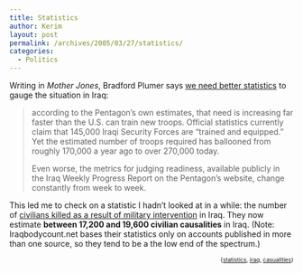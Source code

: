 ```yaml
---
title: Statistics
author: Kerim
layout: post
permalink: /archives/2005/03/27/statistics/
categories:
  - Politics
---
```

Writing in *Mother Jones*, Bradford Plumer says <a href="http://www.motherjones.com/news/dailymojo/2005/03/iraq_training_metrics.html" onclick="_gaq.push(['_trackEvent', 'outbound-article', 'http://www.motherjones.com/news/dailymojo/2005/03/iraq_training_metrics.html', 'we need better statistics']);" >we need better statistics</a> to gauge the situation in Iraq:

> according to the Pentagon&#8217;s own estimates, that need is increasing far faster than the U.S. can train new troops. Official statistics currently claim that 145,000 Iraqi Security Forces are &#8220;trained and equipped.&#8221; Yet the estimated number of troops required has ballooned from roughly 170,000 a year ago to over 270,000 today.
> 
> Even worse, the metrics for judging readiness, available publicly in the Iraq Weekly Progress Report on the Pentagon&#8217;s website, change constantly from week to week.

This led me to check on a statistic I hadn&#8217;t looked at in a while: the number of <a href="http://www.iraqbodycount.net/" onclick="_gaq.push(['_trackEvent', 'outbound-article', 'http://www.iraqbodycount.net/', 'civilians killed as a result of military intervention']);" >civilians killed as a result of military intervention</a> in Iraq. They now estimate **between 17,200 and 19,600 civilian causalities** in Iraq. (Note: Iraqbodycount.net bases their statistics only on accounts published in more than one source, so they tend to be a the low end of the spectrum.)

<div style="text-align:right;">
  <span style="font-size:x-small;">{<a href="http://technorati.com/tag/statistics" onclick="_gaq.push(['_trackEvent', 'outbound-article', 'http://technorati.com/tag/statistics', 'statistics']);"  rel="tag">statistics</a>, <a href="http://technorati.com/tag/iraq" onclick="_gaq.push(['_trackEvent', 'outbound-article', 'http://technorati.com/tag/iraq', 'iraq']);"  rel="tag">iraq</a>, <a href="http://technorati.com/tag/casualities" onclick="_gaq.push(['_trackEvent', 'outbound-article', 'http://technorati.com/tag/casualities', 'casualities']);"  rel="tag">casualities</a>}</span>


